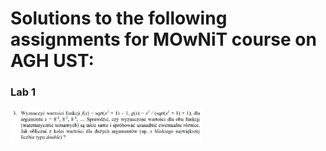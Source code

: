 # Solutions to the following assignments for MOwNiT course on AGH UST:

### Lab 1

<img src="Lab1/handout.png" alt="handout" style="zoom:30%;" />
